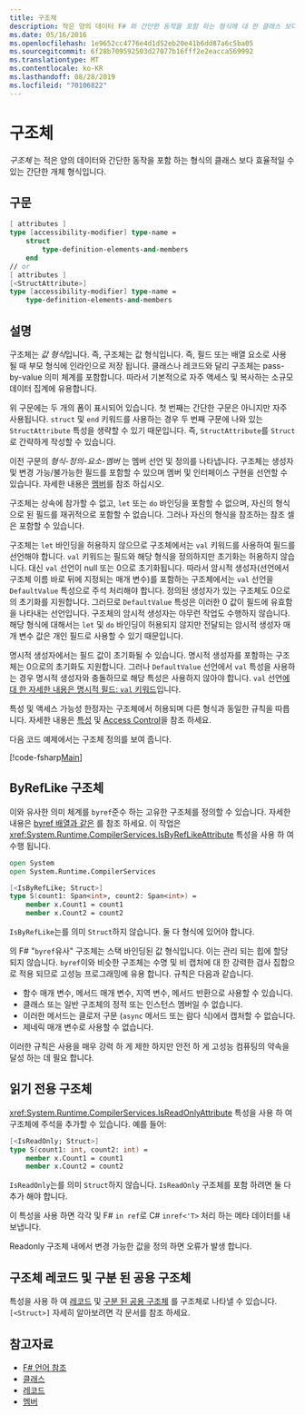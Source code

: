 ```yaml
---
title: 구조체
description: 작은 양의 데이터 F# 와 간단한 동작을 포함 하는 형식에 대 한 클래스 보다는 간단한 개체 형식에 대 한 클래스 보다 효율적인 구조에 대해 알아보세요.
ms.date: 05/16/2016
ms.openlocfilehash: 1e9652cc4776e4d1d52eb20e41b6dd87a6c5ba05
ms.sourcegitcommit: 6f28b709592503d27077b16fff2e2eacca569992
ms.translationtype: MT
ms.contentlocale: ko-KR
ms.lasthandoff: 08/28/2019
ms.locfileid: "70106822"
---
```

# <a name="structures"></a>구조체

*구조체* 는 적은 양의 데이터와 간단한 동작을 포함 하는 형식의 클래스 보다 효율적일 수 있는 간단한 개체 형식입니다.

## <a name="syntax"></a>구문

```fsharp
[ attributes ]
type [accessibility-modifier] type-name =
    struct
        type-definition-elements-and-members
    end
// or
[ attributes ]
[<StructAttribute>]
type [accessibility-modifier] type-name =
    type-definition-elements-and-members
```

## <a name="remarks"></a>설명

구조체는 *값 형식*입니다. 즉, 구조체는 값 형식입니다. 즉, 필드 또는 배열 요소로 사용 될 때 부모 형식에 인라인으로 저장 됩니다. 클래스나 레코드와 달리 구조체는 pass-by-value 의미 체계를 포함합니다. 따라서 기본적으로 자주 액세스 및 복사하는 소규모 데이터 집계에 유용합니다.

위 구문에는 두 개의 폼이 표시되어 있습니다. 첫 번째는 간단한 구문은 아니지만 자주 사용됩니다. `struct` 및 `end` 키워드를 사용하는 경우 두 번째 구문에 나와 있는 `StructAttribute` 특성을 생략할 수 있기 때문입니다. 즉, `StructAttribute`를 `Struct`로 간략하게 작성할 수 있습니다.

이전 구문의 *형식-정의-요소-멤버* 는 멤버 선언 및 정의를 나타냅니다. 구조체는 생성자 및 변경 가능/불가능한 필드를 포함할 수 있으며 멤버 및 인터페이스 구현을 선언할 수 있습니다. 자세한 내용은 [멤버](./members/index.md)를 참조 하십시오.

구조체는 상속에 참가할 수 없고, `let` 또는 `do` 바인딩을 포함할 수 없으며, 자신의 형식으로 된 필드를 재귀적으로 포함할 수 없습니다. 그러나 자신의 형식을 참조하는 참조 셀은 포함할 수 있습니다.

구조체는 `let` 바인딩을 허용하지 않으므로 구조체에서는 `val` 키워드를 사용하여 필드를 선언해야 합니다. `val` 키워드는 필드와 해당 형식을 정의하지만 초기화는 허용하지 않습니다. 대신 `val` 선언이 null 또는 0으로 초기화됩니다. 따라서 암시적 생성자(선언에서 구조체 이름 바로 뒤에 지정되는 매개 변수)를 포함하는 구조체에서는 `val` 선언을 `DefaultValue` 특성으로 주석 처리해야 합니다. 정의된 생성자가 있는 구조체도 0으로의 초기화를 지원합니다. 그러므로 `DefaultValue` 특성은 이러한 0 값이 필드에 유효함을 나타내는 선언입니다. 구조체의 암시적 생성자는 아무런 작업도 수행하지 않습니다. 해당 형식에 대해서는 `let` 및 `do` 바인딩이 허용되지 않지만 전달되는 암시적 생성자 매개 변수 값은 개인 필드로 사용할 수 있기 때문입니다.

명시적 생성자에서는 필드 값이 초기화될 수 있습니다. 명시적 생성자를 포함하는 구조체는 0으로의 초기화도 지원합니다. 그러나 `DefaultValue` 선언에서 `val` 특성을 사용하는 경우 명시적 생성자와 충돌하므로 해당 특성은 사용하지 않아야 합니다. `val` 선언[에 대 한 자세한 내용은 명시적 필드: `val` 키워드](./members/explicit-fields-the-val-keyword.md)입니다.

특성 및 액세스 가능성 한정자는 구조체에서 허용되며 다른 형식과 동일한 규칙을 따릅니다. 자세한 내용은 [특성](attributes.md) 및 [Access Control](access-control.md)을 참조 하세요.

다음 코드 예제에서는 구조체 정의를 보여 줍니다.

[!code-fsharp[Main](~/samples/snippets/fsharp/lang-ref-1/snippet2501.fs)]

## <a name="byreflike-structs"></a>ByRefLike 구조체

이와 유사한 의미 체계를 `byref`준수 하는 고유한 구조체를 정의할 수 있습니다. 자세한 내용은 [byref 배열과 같은](byrefs.md) 를 참조 하세요. 이 작업은 <xref:System.Runtime.CompilerServices.IsByRefLikeAttribute> 특성을 사용 하 여 수행 됩니다.

```fsharp
open System
open System.Runtime.CompilerServices

[<IsByRefLike; Struct>]
type S(count1: Span<int>, count2: Span<int>) =
    member x.Count1 = count1
    member x.Count2 = count2
```

`IsByRefLike`는를 의미 `Struct`하지 않습니다. 둘 다 형식에 있어야 합니다.

의 F# "`byref`유사" 구조체는 스택 바인딩된 값 형식입니다. 이는 관리 되는 힙에 할당 되지 않습니다. `byref`이와 비슷한 구조체는 수명 및 비 캡처에 대 한 강력한 검사 집합으로 적용 되므로 고성능 프로그래밍에 유용 합니다. 규칙은 다음과 같습니다.

- 함수 매개 변수, 메서드 매개 변수, 지역 변수, 메서드 반환으로 사용할 수 있습니다.
- 클래스 또는 일반 구조체의 정적 또는 인스턴스 멤버일 수 없습니다.
- 이러한 메서드는 클로저 구문 (`async` 메서드 또는 람다 식)에서 캡처할 수 없습니다.
- 제네릭 매개 변수로 사용할 수 없습니다.

이러한 규칙은 사용을 매우 강력 하 게 제한 하지만 안전 하 게 고성능 컴퓨팅의 약속을 달성 하는 데 필요 합니다.

## <a name="readonly-structs"></a>읽기 전용 구조체

<xref:System.Runtime.CompilerServices.IsReadOnlyAttribute> 특성을 사용 하 여 구조체에 주석을 추가할 수 있습니다. 예를 들어:

```fsharp
[<IsReadOnly; Struct>]
type S(count1: int, count2: int) =
    member x.Count1 = count1
    member x.Count2 = count2
```

`IsReadOnly`는를 의미 `Struct`하지 않습니다. `IsReadOnly` 구조체를 포함 하려면 둘 다 추가 해야 합니다.

이 특성을 사용 하면 각각 및 F# `in ref`로 C# `inref<'T>` 처리 하는 메타 데이터를 내보냅니다.

Readonly 구조체 내에서 변경 가능한 값을 정의 하면 오류가 발생 합니다.

## <a name="struct-records-and-discriminated-unions"></a>구조체 레코드 및 구분 된 공용 구조체

특성을 사용 하 여 [레코드](records.md) 및 [구분 된 공용 구조체](discriminated-unions.md) 를 구조체로 나타낼 수 있습니다. `[<Struct>]`  자세히 알아보려면 각 문서를 참조 하세요.

## <a name="see-also"></a>참고자료

- [F# 언어 참조](index.md)
- [클래스](classes.md)
- [레코드](records.md)
- [멤버](./members/index.md)
